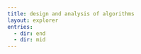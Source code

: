 ```yaml
---
title: design and analysis of algorithms
layout: explorer
entries:
  - dir: end
  - dir: mid
---
```

